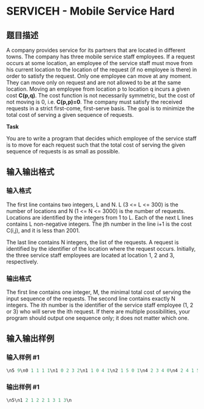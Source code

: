 # SERVICEH - Mobile Service Hard

## 题目描述

A company provides service for its partners that are located in different towns. The company has three mobile service staff employees. If a request occurs at some location, an employee of the service staff must move from his current location to the location of the request (if no employee is there) in order to satisfy the request. Only one employee can move at any moment. They can move only on request and are not allowed to be at the same location. Moving an employee from location p to location q incurs a given cost **C(p,q)**. The cost function is not necessarily symmetric, but the cost of not moving is 0, i.e. **C(p,p)=0**. The company must satisfy the received requests in a strict first-come, first-serve basis. The goal is to minimize the total cost of serving a given sequence of requests.

**Task**

You are to write a program that decides which employee of the service staff is to move for each request such that the total cost of serving the given sequence of requests is as small as possible.

## 输入输出格式

### 输入格式

The first line contains two integers, L and N. L (3 <= L <= 300) is the number of locations and N (1 <= N <= 3000) is the number of requests. Locations are identified by the integers from 1 to L. Each of the next L lines contains L non-negative integers. The jth number in the line i+1 is the cost C(i,j), and it is less than 2001.

The last line contains N integers, the list of the requests. A request is identified by the identifier of the location where the request occurs. Initially, the three service staff employees are located at location 1, 2 and 3, respectively.

### 输出格式

The first line contains one integer, M, the minimal total cost of serving the input sequence of the requests. The second line contains exactly N integers. The ith number is the identifier of the service staff employee (1, 2 or 3) who will serve the ith request. If there are multiple possibilities, your program should output one sequence only; it does not matter which one.

## 输入输出样例

### 输入样例 #1

```cpp
\n5 9\n0 1 1 1 1\n1 0 2 3 2\n1 1 0 4 1\n2 1 5 0 1\n4 2 3 4 0\n4 2 4 1 5 4 3 2 1\n\n
```


### 输出样例 #1

```cpp
\n5\n1 2 1 2 2 1 3 1 3\n
```



